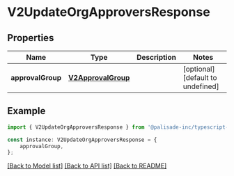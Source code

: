 # V2UpdateOrgApproversResponse


## Properties

Name | Type | Description | Notes
------------ | ------------- | ------------- | -------------
**approvalGroup** | [**V2ApprovalGroup**](V2ApprovalGroup.md) |  | [optional] [default to undefined]

## Example

```typescript
import { V2UpdateOrgApproversResponse } from '@palisade-inc/typescript-sdk';

const instance: V2UpdateOrgApproversResponse = {
    approvalGroup,
};
```

[[Back to Model list]](../README.md#documentation-for-models) [[Back to API list]](../README.md#documentation-for-api-endpoints) [[Back to README]](../README.md)

